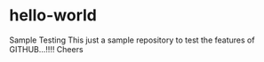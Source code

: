 # hello-world
Sample Testing
This just a sample repository to test the features of GITHUB...!!!! Cheers
